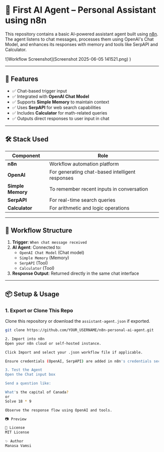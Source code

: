 # 🤖 First AI Agent – Personal Assistant using n8n

This repository contains a basic AI-powered assistant agent built using [n8n](https://n8n.io). The agent listens to chat messages, processes them using OpenAI's Chat Model, and enhances its responses with memory and tools like SerpAPI and Calculator.

![Workflow Screenshot](Screenshot 2025-06-05 141521.png)
)

---

## 🚀 Features

- ✅ Chat-based trigger input  
- ✅ Integrated with **OpenAI Chat Model**  
- ✅ Supports **Simple Memory** to maintain context  
- ✅ Uses **SerpAPI** for web search capabilities  
- ✅ Includes **Calculator** for math-related queries  
- ✅ Outputs direct responses to user input in chat

---

## 🛠️ Stack Used

| Component | Role |
|----------|------|
| **n8n** | Workflow automation platform |
| **OpenAI** | For generating chat-based intelligent responses |
| **Simple Memory** | To remember recent inputs in conversation |
| **SerpAPI** | For real-time search queries |
| **Calculator** | For arithmetic and logic operations |

---

## 🧩 Workflow Structure

1. **Trigger**: `When chat message received`
2. **AI Agent**: Connected to:
   - `OpenAI Chat Model` (Chat model)
   - `Simple Memory` (Memory)
   - `SerpAPI` (Tool)
   - `Calculator` (Tool)
3. **Response Output**: Returned directly in the same chat interface

---

## 📦 Setup & Usage

### 1. Export or Clone This Repo
Clone this repository or download the `assistant-agent.json` if exported.

```bash
git clone https://github.com/YOUR_USERNAME/n8n-personal-ai-agent.git

2. Import into n8n
Open your n8n cloud or self-hosted instance.

Click Import and select your .json workflow file if applicable.

Ensure credentials (OpenAI, SerpAPI) are added in n8n's credentials section.

3. Test the Agent
Open the Chat input box

Send a question like:

What's the capital of Canada?
or
Solve 18 * 9

Observe the response flow using OpenAI and tools.

📷 Preview

📜 License
MIT License

✨ Author
Manasa Vamsi
